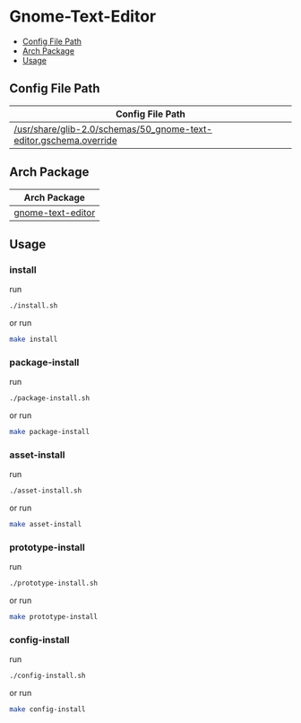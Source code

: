 

# Gnome-Text-Editor

* [Config File Path](#config-file-path)
* [Arch Package](#arch-package)
* [Usage](#usage)




## Config File Path

| Config File Path |
| --- |
| [/usr/share/glib-2.0/schemas/50_gnome-text-editor.gschema.override](./asset/overlay/usr/share/glib-2.0/schemas/50_gnome-text-editor.gschema.override) |




## Arch Package

| Arch Package |
| ------------ |
| [gnome-text-editor](https://archlinux.org/packages/extra/x86_64/gnome-text-editor/) |




## Usage


### install

run

``` sh
./install.sh
```

or run

``` sh
make install
```


### package-install

run

``` sh
./package-install.sh
```

or run

``` sh
make package-install
```


### asset-install

run

``` sh
./asset-install.sh
```

or run

``` sh
make asset-install
```


### prototype-install

run

``` sh
./prototype-install.sh
```

or run

``` sh
make prototype-install
```


### config-install

run

``` sh
./config-install.sh
```

or run

``` sh
make config-install
```
